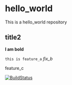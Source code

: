 # hello_world
This is a hello_world repository

## title2


**I am bold**

`this is feature_a`
*fix_b*


feature_c

[![BuildStatus](https://api.travis-ci.org/alicxo/hello_world.png)](http://travisci.org/alicxo/hello_world)
